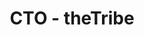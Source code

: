 ---
title: "CTO - theTribe"
company: "theTribe"
role: "CTO"
start_date: "2022-01-01"
end_date: "2024-01-01"
current: false
location: "France"
type: "full-time"
order: 2
skills:
  - "Product Strategy"
  - "Team Development"
  - "Tech Leadership"
description: "Management d'agence et stratégie produit. Développement d'équipe et direction technique. Leadership dans les partenariats technologiques et l'offre de services."
achievements:
  - "Structuration de l'équipe technique"
  - "Développement de l'offre produit"
  - "Mise en place des processus agiles"
  - "Formation et montée en compétences des équipes"
---